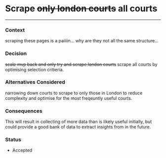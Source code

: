 # Scrape ~~only london courts~~ all courts
---

### Context
scraping these pages is a paiiiin... why are they not all the same structure... 

### Decision
~~scale mvp back and only try and scrape london courts~~ scrape all courts by optimising selection critieria.

### Alternatives Considered
narrowing down courts to scrape to only those in London to reduce complexity and optimise for the most freqeuntly useful courts.

### Consequences
This will result in collecting of more data than is likely useful initially, but could provide a good bank of data to extract insights from in the future.

### Status
- Accepted
